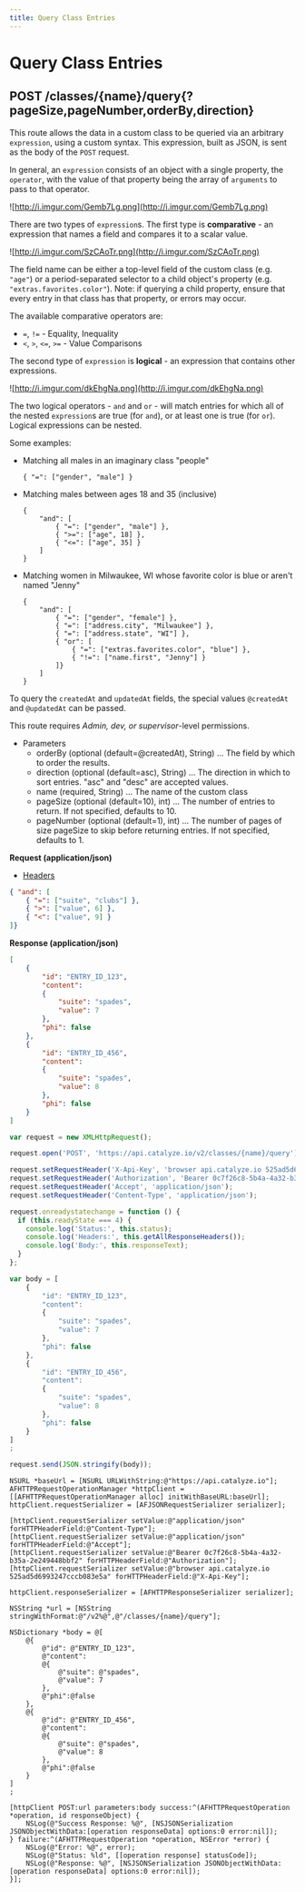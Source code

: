 ```yaml
---
title: Query Class Entries
---
```


# Query Class Entries

## POST /classes/{name}/query{?pageSize,pageNumber,orderBy,direction}
This route allows the data in a custom class to be queried via an arbitrary `expression`, using a custom syntax. This expression, built as JSON, is sent as the body of the `POST` request.

In general, an `expression` consists of an object with a single property, the `operator`, with the  value of that property being the array of `arguments` to pass to that operator.

![http://i.imgur.com/Gemb7Lg.png](http://i.imgur.com/Gemb7Lg.png)

There are two types of `expression`s. The first type is **comparative** - an expression that names a field and compares it to a scalar value.

![http://i.imgur.com/SzCAoTr.png](http://i.imgur.com/SzCAoTr.png)

The field name can be either a top-level field of the custom class (e.g. `"age"`) or a period-separated selector to a child object's property (e.g. `"extras.favorites.color"`). Note: if querying a child property, ensure that every entry in that class has that property, or errors may occur.

The available comparative operators are:

* `=`, `!=` - Equality, Inequality
* `<`, `>`, `<=`, `>=` - Value Comparisons

The second type of `expression` is **logical** - an expression that contains other expressions.

![http://i.imgur.com/dkEhgNa.png](http://i.imgur.com/dkEhgNa.png)

The two logical operators - `and` and `or` - will match entries for which all of the nested `expression`s are true (for `and`), or at least one is true (for `or`). Logical expressions can be nested.

Some examples:

* Matching all males in an imaginary class "people"
    
    ```
    { "=": ["gender", "male"] }
    ```

* Matching males between ages 18 and 35 (inclusive)
    
    ```
    {
        "and": [
            { "=": ["gender", "male"] },
            { ">=": ["age", 18] },
            { "<=": ["age", 35] }
        ]
    }
    ```

* Matching women in Milwaukee, WI whose favorite color is blue or aren't named "Jenny"

    ```
    {
        "and": [
            { "=": ["gender", "female"] },
            { "=": ["address.city", "Milwaukee"] },
            { "=": ["address.state", "WI"] },
            { "or": [
                { "=": ["extras.favorites.color", "blue"] },
                { "!=": ["name.first", "Jenny"] }
            ]}
        ]
    }
    ```

To query the `createdAt` and `updatedAt` fields, the special values `@createdAt` and `@updatedAt` can be passed.


This route requires *Admin, dev, or supervisor*-level permissions.

* Parameters
    * orderBy (optional (default=@createdAt), String) ... The field by which to order the results.
    * direction (optional (default=asc), String) ... The direction in which to sort entries. "asc" and "desc" are accepted values.
    * name (required, String) ... The name of the custom class
    * pageSize (optional (default=10), int) ... The number of entries to return. If not specified, defaults to 10.
    * pageNumber (optional (default=1), int) ... The number of pages of size pageSize to skip before returning entries.  If not specified, defaults to 1.

**Request (application/json)**

* [Headers](#headers)

```json
{ "and": [
    { "=": ["suite", "clubs"] },
    { ">": ["value", 6] },
    { "<": ["value", 9] }
]}
```

**Response (application/json)**

```json
[
    {
        "id": "ENTRY_ID_123",
        "content": 
        {
            "suite": "spades",
            "value": 7
        },
        "phi": false
    },
    {
        "id": "ENTRY_ID_456",
        "content": 
        {
            "suite": "spades",
            "value": 8
        },
        "phi": false
    }
]
```

```javascript
var request = new XMLHttpRequest();

request.open('POST', 'https://api.catalyze.io/v2/classes/{name}/query');

request.setRequestHeader('X-Api-Key', 'browser api.catalyze.io 525ad5d6993247cccb083e5a');
request.setRequestHeader('Authorization', 'Bearer 0c7f26c8-5b4a-4a32-b35a-2e249448bbf2');
request.setRequestHeader('Accept', 'application/json');
request.setRequestHeader('Content-Type', 'application/json');

request.onreadystatechange = function () {
  if (this.readyState === 4) {
    console.log('Status:', this.status);
    console.log('Headers:', this.getAllResponseHeaders());
    console.log('Body:', this.responseText);
  }
};

var body = [
    {
        "id": "ENTRY_ID_123",
        "content": 
        {
            "suite": "spades",
            "value": 7
        },
        "phi": false
    },
    {
        "id": "ENTRY_ID_456",
        "content": 
        {
            "suite": "spades",
            "value": 8
        },
        "phi": false
    }
]
;

request.send(JSON.stringify(body));
```

```objc
NSURL *baseUrl = [NSURL URLWithString:@"https://api.catalyze.io"];
AFHTTPRequestOperationManager *httpClient = [[AFHTTPRequestOperationManager alloc] initWithBaseURL:baseUrl];
httpClient.requestSerializer = [AFJSONRequestSerializer serializer];

[httpClient.requestSerializer setValue:@"application/json" forHTTPHeaderField:@"Content-Type"];
[httpClient.requestSerializer setValue:@"application/json" forHTTPHeaderField:@"Accept"];
[httpClient.requestSerializer setValue:@"Bearer 0c7f26c8-5b4a-4a32-b35a-2e249448bbf2" forHTTPHeaderField:@"Authorization"];
[httpClient.requestSerializer setValue:@"browser api.catalyze.io 525ad5d6993247cccb083e5a" forHTTPHeaderField:@"X-Api-Key"];

httpClient.responseSerializer = [AFHTTPResponseSerializer serializer];

NSString *url = [NSString stringWithFormat:@"/v2%@",@"/classes/{name}/query"];

NSDictionary *body = @[
    @{
        @"id": @"ENTRY_ID_123",
        @"content": 
        @{
            @"suite": @"spades",
            @"value": 7
        },
        @"phi":@false
    },
    @{
        @"id": @"ENTRY_ID_456",
        @"content": 
        @{
            @"suite": @"spades",
            @"value": 8
        },
        @"phi":@false
    }
]
;

[httpClient POST:url parameters:body success:^(AFHTTPRequestOperation *operation, id responseObject) {
    NSLog(@"Success Response: %@", [NSJSONSerialization JSONObjectWithData:[operation responseData] options:0 error:nil]);
} failure:^(AFHTTPRequestOperation *operation, NSError *error) {
    NSLog(@"Error: %@", error);
    NSLog(@"Status: %ld", [[operation response] statusCode]);
    NSLog(@"Response: %@", [NSJSONSerialization JSONObjectWithData:[operation responseData] options:0 error:nil]);
}];
```


